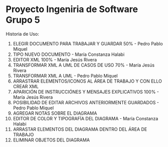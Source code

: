 Proyecto Ingeniria de Software Grupo 5
=======================================

Historia de Uso:

1. ELEGIR DOCUMENTO PARA TRABAJAR Y GUARDAR 50% - Pedro Pablo Miquel
2. TIPO NUEVO DOCUMENTO - María Constanza Halabi
3. EDITOR XML 100% - María Jesús Rivera
4. TRANSFORMAR XML A UML DE CASOS DE USO 70% - María Jesús Rivera
5. TRANSFORMAR XML A UML - Pedro Pablo Miquel
6. ARRASTRAR ELEMENTOS/ICONOS AL ÁREA DE TRABAJO Y CON ELLO CREAR XML
7. APARICIÓN DE INSTRUCCIÓNES Y MENSAJES EXPLICATIVOS 100% - María Jesús Rivera
8. POSIBILIDAD DE EDITAR ARCHIVOS ANTERIORMENTE GUARDADOS - Pedro Pablo Miquel
9. AGREGAR NOTAS SOBRE EL DIAGRAMA
10. EDITOR DE COLOR Y TIPOGRAFÍA DEL DIAGRAMA - María Constanza Halabi
11. ARRASTAR ELEMENTOS DEL DIAGRAMA DENTRO DEL ÁREA DE TRABAJO
12. ELIMINAR OBJETOS DEL DIAGRAMA

